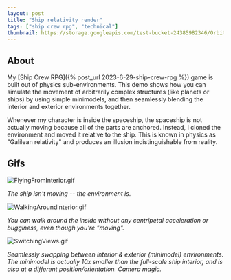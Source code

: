 ```yaml
---
layout: post
title: "Ship relativity render"
tags: ["ship crew rpg", "technical"]
thumbnail: https://storage.googleapis.com/test-bucket-24385982346/OrbitalController/Ship%20Relativity%20Render/FlyingFromInterior.gif
---
```


## About

My [Ship Crew RPG]({% post_url 2023-6-29-ship-crew-rpg %}) game is built out of physics sub-environments. This demo shows how you can simulate the movement of arbitrarily complex structures (like planets or ships) by using simple minimodels, and then seamlessly blending the interior and exterior environments together.

Whenever my character is inside the spaceship, the spaceship is not actually moving because all of the parts are anchored. Instead, I cloned the environment and moved it relative to the ship. This is known in physics as "Galilean relativity" and produces an illusion indistinguishable from reality.

## Gifs

![FlyingFromInterior.gif](https://storage.googleapis.com/test-bucket-24385982346/OrbitalController/Ship%20Relativity%20Render/FlyingFromInterior.gif)

_The ship isn't moving -- the environment is._

![WalkingAroundInterior.gif](https://storage.googleapis.com/test-bucket-24385982346/OrbitalController/Ship%20Relativity%20Render/WalkingAroundInterior.gif)

_You can walk around the inside without any centripetal acceleration or bugginess, even though you're "moving"._

![SwitchingViews.gif](https://storage.googleapis.com/test-bucket-24385982346/OrbitalController/Ship%20Relativity%20Render/SwitchingViews.gif)

_Seamlessly swapping between interior & exterior (minimodel) environments. The minimodel is actually 10x smaller than the full-scale ship interior, and is also at a different position/orientation. Camera magic._
